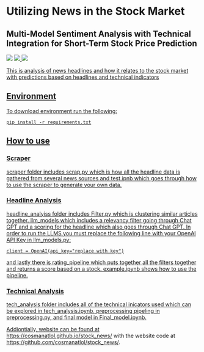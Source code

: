 # Utilizing News in the Stock Market
## Multi-Model Sentiment Analysis with Technical Integration for Short-Term Stock Price Prediction
<a href='https://cosmanatlol.github.io/stock_news/'><img src='https://img.shields.io/badge/Project-Page-Green'></a>  <a href='https://drive.google.com/file/d/1dkq4ri51IEfyeml_lDctHNS7Smg8w7Ks/view?usp=sharing'><img src='https://img.shields.io/badge/Report-PDF-blue'> <a href='https://drive.google.com/file/d/1nVCbm3XLMlSARJqzMe1d8tLVUxhGtDmH/view?usp=sharing'><img src='https://img.shields.io/badge/Poster-PDF-red'> 

This is analysis of news headlines and how it relates to the stock market with predictions based on headlines and technical indicators
## Environment
To download environment run the following:
```
pip install -r requirements.txt
```
## How to use
### Scraper
scraper folder includes scrap.py which is how all the headline data is gathered from several news sources and test.ipnb which goes through how to use the scraper to generate your own data. 

### Headline Analysis
headline_analyiss folder includes Filter.py which is clustering similar articles together. llm_models which includes a relevancy filter going through Chat GPT and a scoring for the headline which also goes through Chat GPT. In order to run the LLMS you must replace the following line with your OpenAI API Key in llm_models.py:
```
client = OpenAI(api_key="replace with key")
```
and lastly there is rating_pipeline which puts together all the filters together and returns a score based on a stock. example.ipynb shows how to use the pipeline.

### Technical Analysis
tech_analysis folder includes all of the technical inicators used which can be explored in tech_analysis.ipynb, preprocessing pipeling in preprocessing.py, and final model in Final_model.ipynb.

Addiontially, website can be found at https://cosmanatlol.github.io/stock_news/ with the website code at https://github.com/cosmanatlol/stock_news/.

